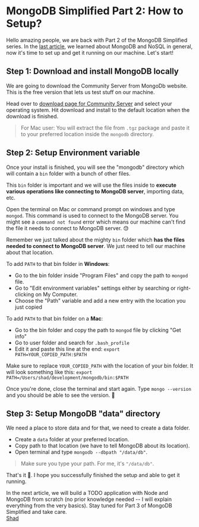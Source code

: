 # MongoDB Simplified Part 2: How to Setup?

Hello amazing people, we are back with Part 2 of the MongoDB Simplified series. In the [last article](https://iamshadmirza.com/mongodb-simplified-part-1-what-why-and-how-ckdk9gmqv031cz2s12bqz8r1c), we learned about MongoDB and NoSQL in general, now it's time to set up and get it running on our machine. Let's start!

## Step 1: Download and install MongoDB locally

We are going to download the Community Server from MongoDb website. This is the free version that lets us test stuff on our machine.

Head over to [download page for Community Server](https://www.mongodb.com/try/download/community) and select your operating system. Hit download and install to the default location when the download is finished.

> For Mac user: You will extract the file from `.tgz` package and paste it to your preferred location inside the `mongodb` directory.

## Step 2: Setup Environment variable

Once your install is finished, you will see the "mongodb" directory which will contain a `bin` folder with a bunch of other files.  

This `bin` folder is important and we will use the files inside to **execute various operations like connecting to MongoDB server**, importing data, etc. 

Open the terminal on Mac or command prompt on windows and type `mongod`. This command is used to connect to the MongoDB server. You might see a `command not found` error which means our machine can't find the file it needs to connect to MongoDB server. 😓

Remember we just talked about the mighty `bin` folder which **has the files needed to connect to MongoDB server**. We just need to tell our machine about that location. 

To add `PATH` to that bin folder in **Windows**:

- Go to the bin folder inside "Program Files" and copy the path to `mongod` file.
- Go to "Edit environment variables" settings either by searching or right-clicking on My Computer.
- Choose the "Path" variable and add a new entry with the location you just copied

To add `PATH` to that bin folder on a **Mac**:

- Go to the bin folder and copy the path to `mongod` file by clicking "Get info"
- Go to user folder and search for `.bash_profile`
- Edit it and paste this line at the end: `export PATH=YOUR_COPIED_PATH:$PATH`

Make sure to replace `YOUR_COPIED_PATH` with the location of your bin folder. It will look something like this: `export PATH=/Users/shad/development/mongodb/bin:$PATH`

Once you're done, close the terminal and start again. Type `mongo --version` and you should be able to see the version. 🎉

## Step 3: Setup MongoDB "data" directory

We need a place to store data and for that, we need to create a data folder. 

- Create a `data` folder at your preferred location.
- Copy path to that location (we have to tell MongoDB about its location).
- Open terminal and type `mongodb --dbpath "/data/db"`.

> Make sure you type your path. For me, it's `"/data/db"`.

That's it 🎉. I hope you successfully finished the setup and able to get it running. 

In the next article, we will build a TODO application with Node and MongoDB from scratch (no prior knowledge needed -- I will explain everything from the very basics). Stay tuned for Part 3 of MongoDB Simplified and take care.  
[Shad](https://www.twitter.com/iamshadmirza)
